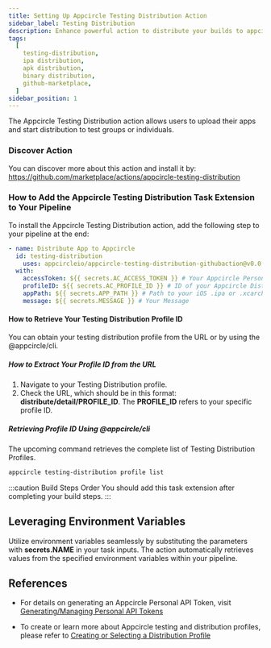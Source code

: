 ```yaml
---
title: Setting Up Appcircle Testing Distribution Action
sidebar_label: Testing Distribution
description: Enhance powerful action to distribute your builds to appcircle
tags:
  [
    testing-distribution,
    ipa distribution,
    apk distribution,
    binary distribution,
    github-marketplace,
  ]
sidebar_position: 1
---
```


The Appcircle Testing Distribution action allows users to upload their apps and start distribution to test groups or individuals.

### Discover Action

You can discover more about this action and install it by:
https://github.com/marketplace/actions/appcircle-testing-distribution

### How to Add the Appcircle Testing Distribution Task Extension to Your Pipeline

To install the Appcircle Testing Distribution action, add the following step to your pipeline at the end:

```yml
- name: Distribute App to Appcircle
  id: testing-distribution
    uses: appcircleio/appcircle-testing-distribution-githubaction@v0.0.1 # provide the version you want to use
  with:
    accessToken: ${{ secrets.AC_ACCESS_TOKEN }} # Your Appcircle Personal API Token
    profileID: ${{ secrets.AC_PROFILE_ID }} # ID of your Appcircle Distribution Profile
    appPath: ${{ secrets.APP_PATH }} # Path to your iOS .ipa or .xcarchive, or Android APK or App Bundle
    message: ${{ secrets.MESSAGE }} # Your Message
```

#### How to Retrieve Your Testing Distribution Profile ID

You can obtain your testing distribution profile from the URL or by using the @appcircle/cli.

##### How to Extract Your Profile ID from the URL

1. Navigate to your Testing Distribution profile.
2. Check the URL, which should be in this format: **distribute/detail/PROFILE_ID**. The **PROFILE_ID** refers to your specific profile ID.

##### Retrieving Profile ID Using @appcircle/cli

The upcoming command retrieves the complete list of Testing Distribution Profiles.

```bash
appcircle testing-distribution profile list
```

:::caution Build Steps Order
You should add this task extension after completing your build steps.
:::

## Leveraging Environment Variables

Utilize environment variables seamlessly by substituting the parameters with **secrets.NAME** in your task inputs. The action automatically retrieves values from the specified environment variables within your pipeline.

## References

- For details on generating an Appcircle Personal API Token, visit [Generating/Managing Personal API Tokens](/appcircle-api/api-authentication#generatingmanaging-the-personal-api-tokens)

- To create or learn more about Appcircle testing and distribution profiles, please refer to [Creating or Selecting a Distribution Profile](/testing-distribution/create-or-select-a-distribution-profile)
